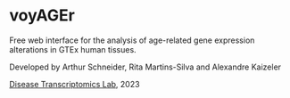# voyAGEr

Free web interface for the analysis of age-related gene expression alterations in GTEx human tissues.

Developed by Arthur Schneider, Rita Martins-Silva and Alexandre Kaizeler

[Disease Transcriptomics Lab](https://imm.medicina.ulisboa.pt/group/distrans), 2023
